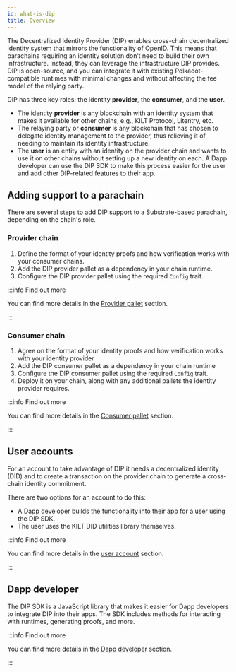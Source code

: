 ```yaml
---
id: what-is-dip
title: Overview
---
```


The Decentralized Identity Provider (DIP) enables cross-chain decentralized identity system that mirrors the functionality of OpenID.
This means that parachains requiring an identity solution don’t need to build their own infrastructure.
Instead, they can leverage the infrastructure DIP provides.
DIP is open-source, and you can integrate it with existing Polkadot-compatible runtimes with minimal changes and without affecting the fee model of the relying party.

DIP has three key roles: the identity **provider**, the **consumer**, and the **user**.

- The identity **provider** is any blockchain with an identity system that makes it available for other chains, e.g., KILT Protocol, Litentry, etc.
- The relaying party or **consumer** is any blockchain that has chosen to delegate identity management to the provider, thus relieving it of needing to maintain its identity infrastructure.
- The **user** is an entity with an identity on the provider chain and wants to use it on other chains without setting up a new identity on each. A Dapp developer can use the DIP SDK to make this process easier for the user and add other DIP-related features to their app.

## Adding support to a parachain

There are several steps to add DIP support to a Substrate-based parachain, depending on the chain's role.

### Provider chain

1. Define the format of your identity proofs and how verification works with your consumer chains.
2. Add the DIP provider pallet as a dependency in your chain runtime.
3. Configure the DIP provider pallet using the required `Config` trait.

:::info Find out more

You can find more details in the [Provider pallet](./02_provider.md) section.

:::

### Consumer chain

1. Agree on the format of your identity proofs and how verification works with your identity provider
2. Add the DIP consumer pallet as a dependency in your chain runtime
3. Configure the DIP consumer pallet using the required `Config` trait.
4. Deploy it on your chain, along with any additional pallets the identity provider requires.

:::info Find out more

You can find more details in the [Consumer pallet](./03_consumer.md) section.

:::

## User accounts

For an account to take advantage of DIP it needs a decentralized identity (DID) and to create a transaction on the provider chain to generate a cross-chain identity commitment.

There are two options for an account to do this:

-   A Dapp developer builds the functionality into their app for a user using the DIP SDK.
-   The user uses the KILT DID utilities library themselves.

:::info Find out more

You can find more details in the [user account](./05_user_account.md) section.

:::

## Dapp developer

The DIP SDK is a JavaScript library that makes it easier for Dapp developers to integrate DIP into their apps. The SDK includes methods for interacting with runtimes, generating proofs, and more.

:::info Find out more

You can find more details in the [Dapp developer](./04_dapp_developer.md) section.

:::